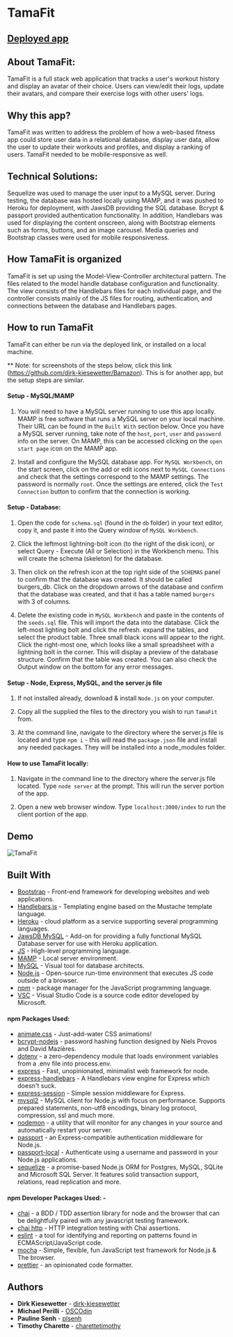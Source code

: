 # TamaFit

## [Deployed app](https://tranquil-temple-28656.herokuapp.com/)

## About TamaFit:

TamaFit is a full stack web application that tracks a user's workout history and display an avatar of their choice. Users can view/edit their logs, update their avatars, and compare their exercise logs with other users' logs.

## Why this app?

TamaFit was written to address the problem of how a web-based fitness app could store user data in a relational database, display user data, allow the user to update their workouts and profiles, and display a ranking of users. TamaFit needed to be mobile-responsive as well.

## Technical Solutions:

Sequelize was used to manage the user input to a MySQL server. During testing, the database was hosted locally using MAMP, and it was pushed to Heroku for deployment, with JawsDB providing the SQL database. Bcrypt & passport provided authentication functionality. In addition, Handlebars was used for displaying the content onscreen, along with Bootstrap elements such as forms, buttons, and an image carousel. Media queries and Bootstrap classes were used for mobile responsiveness.

## How TamaFit is organized
TamaFit is set up using the Model-View-Controller architectural pattern. The files related to the model handle database configuration and functionality. The view consists of the Handlebars files for each individual page, and the controller consists mainly of the JS files for routing, authentication, and connections between the database and Handlebars pages. 

## How to run TamaFit
TamaFit can either be run via the deployed link, or installed on a local machine. 

** Note: for screenshots of the steps below, click this link (https://github.com/dirk-kiesewetter/Bamazon). This is for another app, but the setup steps are similar.

#### Setup - MySQL/MAMP

1. You will need to have a MySQL server running to use this app locally. MAMP is free software that runs a MySQL server on your local machine. Their URL can be found in the `Built With` section below. Once you have a MySQL server running, take note of the `host`, `port`, `user` and `password` info on the server. On MAMP, this can be accessed clicking on the `open start page` icon on the MAMP app.

2. Install and configure the MySQL database app. For `MySQL Workbench`, on the start screen, click on the add or edit icons next to `MySQL Connections` and check that the settings correspond to the MAMP settings. The password is normally `root`. Once the settings are entered, click the `Test Connection` button to confirm that the connection is working.

#### Setup - Database:

1. Open the code for `schema.sql` (found in the `db` folder) in your text editor, copy it, and paste it into the Query window of `MySQL Workbench`.

2. Click the leftmost lightning-bolt icon (to the right of the disk icon), or select Query - Execute (All or Selection) in the Workbench menu. This will create the schema (skeleton) for the database.

3. Then click on the refresh icon at the top right side of the `SCHEMAS` panel to confirm that the database was created. It should be called burgers_db. Click on the dropdown arrows of the database and confirm that the database was created, and that it has a table named `burgers` with 3 of columns.

4. Delete the existing code in `MySQL Workbench` and paste in the contents of the `seeds.sql` file. This will import the data into the database. Click the left-most lighting bolt and click the refresh. expand the tables, and select the product table. Three small black icons will appear to the right. Click the right-most one, which looks like a small spreadsheet with a lightning bolt in the corner. This will display a preview of the database structure. Confirm that the table was created. You can also check the Output window on the bottom for any error messages.

#### Setup - Node, Express, MySQL, and the server.js file

1. If not installed already, download & install `Node.js` on your computer.

2. Copy all the supplied the files to the directory you wish to run `TamaFit` from.

3. At the command line, navigate to the directory where the server.js file is located and type `npm i` - this will read the `package.json` file and install any needed packages. They will be installed into a node_modules folder.

#### How to use TamaFit locally:

1. Navigate in the command line to the directory where the server.js file located. Type `node server` at the prompt. This will run the server portion of the app.

2. Open a new web browser window. Type `localhost:3000/index` to run the client portion of the app.


## Demo

![TamaFit](public/images/demo.gif)

## Built With

- [Bootstrap](https://getbootstrap.com/) - Front-end framework for developing websites and web applications.
- [Handlebars.js](https://handlebarsjs.com) - Templating engine based on the Mustache template language.
- [Heroku](https://heroku.com) - cloud platform as a service supporting several programming languages.
- [JawsDB MySQL](https://elements.heroku.com/addons/jawsdb) - Add-on for providing a fully functional MySQL Database server for use with Heroku application.
- [JS](https://developer.mozilla.org/en-US/docs/Web/JavaScript) - High-level programming language.
- [MAMP](https://www.mamp.info/en/) - Local server environment.
- [MySQL](https://www.mysql.com/products/workbench/) - Visual tool for database architects.
- [Node.js](https://nodejs.org/en/) - Open-source run-time environment that executes JS code outside of a browser.
- [npm](https://www.npmjs.com/) - package manager for the JavaScript programming language.
- [VSC](https://code.visualstudio.com/) - Visual Studio Code is a source code editor developed by Microsoft.

#### npm Packages Used:

- [animate.css](https://daneden.github.io/animate.css/) - Just-add-water CSS animations!
- [bcrypt-nodejs](https://www.npmjs.com/package/bcrypt) - password hashing function designed by Niels Provos and David Mazières.
- [dotenv](https://www.npmjs.com/package/dotenv) - a zero-dependency module that loads environment variables from a .env file into process.env.
- [express](https://expressjs.com/) - Fast, unopinionated, minimalist web framework for node.
- [express-handlebars](https://www.npmjs.com/package/express-handlebars) - A Handlebars view engine for Express which doesn't suck.
- [express-session](https://www.npmjs.com/package/express-session) - Simple session middleware for Express.
- [mysql2](https://www.npmjs.com/package/mysql2) - MySQL client for Node.js with focus on performance. Supports prepared statements, non-utf8 encodings, binary log protocol, compression, ssl and much more.
- [nodemon](https://www.npmjs.com/package/nodemon) - a utility that will monitor for any changes in your source and automatically restart your server.
- [passport](https://www.npmjs.com/package/passport) - an Express-compatible authentication middleware for Node.js.
- [passport-local](https://www.npmjs.com/package/passport-local) - Authenticate using a username and password in your Node.js applications.
- [sequelize](https://www.npmjs.com/package/sequelize) - a promise-based Node.js ORM for Postgres, MySQL, SQLite and Microsoft SQL Server. It features solid transaction support, relations, read replication and more.

#### npm Developer Packages Used: -

- [chai](https://www.npmjs.com/package/chai) - a BDD / TDD assertion library for node and the browser that can be delightfully paired with any javascript testing framework.
- [chai http](https://www.npmjs.com/package/chai-http) - HTTP integration testing with Chai assertions.
- [eslint](https://www.npmjs.com/package/eslint) - a tool for identifying and reporting on patterns found in ECMAScript/JavaScript code.
- [mocha](https://www.npmjs.com/package/mocha) - Simple, flexible, fun JavaScript test framework for Node.js & The browser.
- [prettier](https://www.npmjs.com/package/prettier) - an opinionated code formatter.

## Authors

- **Dirk Kiesewetter** - [dirk-kiesewetter](https://github.com/dirk-kiesewetter)
- **Michael Perilli** - [OSCOdin](https://github.com/OSCOdin)
- **Pauline Senh** - [plsenh](https://github.com/plsenh)
- **Timothy Charette** - [charettetimothy](https://github.com/charettetimothy)
